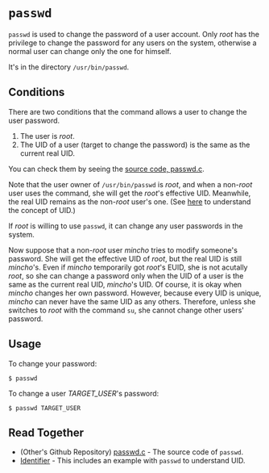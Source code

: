 # `passwd`
`passwd` is used to change the password of a user account.
Only *root* has the privilege to change the password for any users on the system,
otherwise a normal user can change only the one for himself.

It's in the directory `/usr/bin/passwd`.

## Conditions
There are two conditions that the command allows a user to change the user password.

1. The user is *root*.
2. The UID of a user (target to change the password) is the same as the current real UID.

You can check them by seeing the [source code, passwd.c](https://github.com/shadow-maint/shadow/blob/f76c31f50ed0cca018591cc2d0b43837d6224f7d/src/passwd.c#L990C2-L1004C1).

Note that the user owner of `/usr/bin/passwd` is *root*, and when a non-*root* user uses the command, she will get the *root*'s effective UID. Meanwhile, the real UID remains as the non-*root* user's one. (See [here](https://github.com/reruo321/OS-Self-Study/tree/main/_Appendix/Linux/Identifier#-euid-in-passwd) to understand the concept of UID.)

If *root* is willing to use `passwd`, it can change any user passwords in the system.

Now suppose that a non-*root* user *mincho* tries to modify someone's password. She will get the effective UID of *root*, but the real UID is still *mincho*'s. Even if *mincho* temporarily got *root*'s EUID, she is not acutally *root*, so she can change a password only when the UID of a user is the same as the current real UID, *mincho*'s UID. Of course, it is okay when *mincho* changes her own password. However, because every UID is unique, *mincho* can never have the same UID as any others. Therefore, unless she switches to *root* with the command `su`, she cannot change other users' password.

## Usage
To change your password:

    $ passwd

To change a user *TARGET_USER*'s password:

    $ passwd TARGET_USER

## Read Together
* (Other's Github Repository) [passwd.c](https://github.com/shadow-maint/shadow/blob/master/src/passwd.c) - The source code of `passwd`.
* [Identifier](https://github.com/reruo321/OS-Self-Study/tree/main/_Appendix/Linux/Identifier#-euid-in-passwd) - This includes an example with `passwd` to understand UID.
